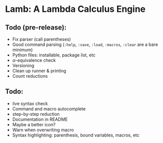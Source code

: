 # Lamb: A Lambda Calculus Engine


## Todo (pre-release):
 - Fix parser (call parentheses)
 - Good command parsing (`:help`, `:save`, `:load`, `:macros`, `:clear` are a bare minimum)
 - Python files: installable, package list, etc
 - $\alpha$-equivalence check
 - Versioning
 - Clean up runner & printing
 - Count reductions

## Todo:
 - live syntax check
 - Command and macro autocomplete
 - step-by-step reduction
 - Documentation in README
 - Maybe a better icon?
 - Warn when overwriting macro
 - Syntax highlighting: parenthesis, bound variables, macros, etc